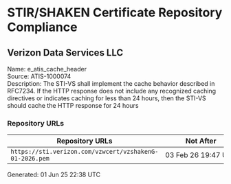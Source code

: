 # STIR/SHAKEN Certificate Repository Compliance

## Verizon Data Services LLC

Name: e_atis_cache_header\
Source: ATIS-1000074\
Description: The STI-VS shall implement the cache behavior described in RFC7234. If the HTTP response does not include any recognized caching directives or indicates caching for less than 24 hours, then the STI-VS should cache the HTTP response for 24 hours
### Repository URLs

| Repository URLs | Not After |  Problems | Link |
|-----------------|-----------|-----------|------|
| `https://sti.verizon.com/vzwcert/vzshakenG-01-2026.pem` | 03&#160;Feb&#160;26&#160;19:47&#160;UTC | true | [view](../../REPOS/3093acd9ee0a0252a67f7cfa0e6b662bb556381a/README.md) |


Generated: 01 Jun 25 22:38 UTC